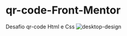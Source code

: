 # qr-code-Front-Mentor
 Desafio qr-code Html e Css 
![desktop-design](https://github.com/henriqueluizp/qr-code-front-mentor/assets/122624168/bda87014-1ab6-42cb-97bd-6b2d70f1deb3)
